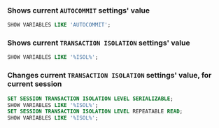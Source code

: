 ### Shows current ```AUTOCOMMIT``` settings' value
```sql
SHOW VARIABLES LIKE 'AUTOCOMMIT';
```

### Shows current ```TRANSACTION ISOLATION``` settings' value
```sql
SHOW VARIABLES LIKE '%ISOL%';
```

### Changes current ```TRANSACTION ISOLATION``` settings' value, for current session
```sql
SET SESSION TRANSACTION ISOLATION LEVEL SERIALIZABLE;
SHOW VARIABLES LIKE '%ISOL%';
SET SESSION TRANSACTION ISOLATION LEVEL REPEATABLE READ;
SHOW VARIABLES LIKE '%ISOL%';
```

